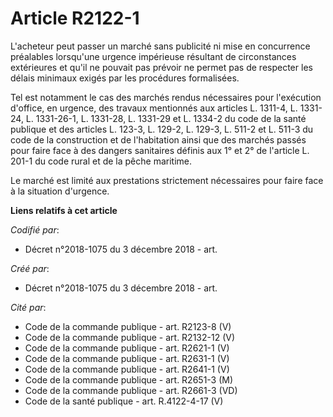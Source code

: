 # Article R2122-1

L'acheteur peut passer un marché sans publicité ni mise en concurrence préalables lorsqu'une urgence impérieuse résultant de
circonstances extérieures et qu'il ne pouvait pas prévoir ne permet pas de respecter les délais minimaux exigés par les
procédures formalisées.

Tel est notamment le cas des marchés rendus nécessaires pour l'exécution d'office, en urgence, des travaux mentionnés aux
articles L. 1311-4, L. 1331-24, L. 1331-26-1, L. 1331-28, L. 1331-29 et L. 1334-2 du code de la santé publique et des
articles L. 123-3, L. 129-2, L. 129-3, L. 511-2 et L. 511-3 du code de la construction et de l'habitation ainsi que des
marchés passés pour faire face à des dangers sanitaires définis aux 1° et 2° de l'article L. 201-1 du code rural et de la
pêche maritime.

Le marché est limité aux prestations strictement nécessaires pour faire face à la situation d'urgence.

**Liens relatifs à cet article**

_Codifié par_:

  - Décret n°2018-1075 du 3 décembre 2018 - art.

_Créé par_:

  - Décret n°2018-1075 du 3 décembre 2018 - art.

_Cité par_:

  - Code de la commande publique - art. R2123-8 (V)
  - Code de la commande publique - art. R2132-12 (V)
  - Code de la commande publique - art. R2621-1 (V)
  - Code de la commande publique - art. R2631-1 (V)
  - Code de la commande publique - art. R2641-1 (V)
  - Code de la commande publique - art. R2651-3 (M)
  - Code de la commande publique - art. R2661-3 (VD)
  - Code de la santé publique - art. R.4122-4-17 (V)
